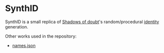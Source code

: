 # SynthID

SynthID is a small replica of [Shadows of doubt](https://store.steampowered.com/app/986130/Shadows_of_Doubt/)'s random/procedural [identity](https://shadows-of-doubt.fandom.com/wiki/Citizen_Profile) generation.

Other works used in the repository:
- [names.json](https://github.com/dominictarr/random-name/tree/master)

